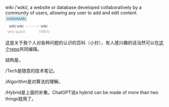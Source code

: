 wiki /ˈwɪki/, a website or database developed collaboratively by a community of users, allowing any user to add and edit content.
![WikiWikiWeb](/assets/wikiwiki.png)

这是关于我个人对各种问题的认识的百科（小抄），有人感兴趣的话当然可以在[这个repo](https://github.com/V2beach/v2beach.github.io)共同编辑。

结构是，

/Tech是随意的技术笔记。

/Algorithm是对算法的理解。

/Hybrid是上面的补集。ChatGPT说a hybrid can be made of more than two things就用了。
